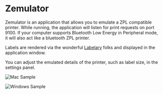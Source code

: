 # Zemulator

Zemulator is an application that allows you to emulate a ZPL compatible printer.
While running, the application will listen for print requests on port 9100.
If your computer supports Bluetooth Low Energy in Peripheral mode, it will also act like a bluetooth ZPL printer.

Labels are rendered via the wonderful [Labelary](http://labelary.com/viewer.html) folks and displayed in the application window.

You can adjust the emulated details of the printer, such as label size, in the settings panel.

![Mac Sample](https://raw.githubusercontent.com/cabal95/Zemulator/master/Docs/MainWindow-Mac.jpg)

![Windows Sample](https://raw.githubusercontent.com/cabal95/Zemulator/master/Docs/MainWindow-Windows.jpg)
